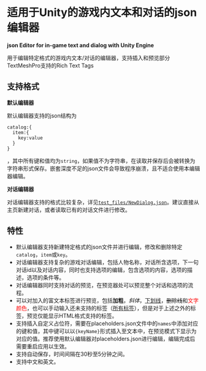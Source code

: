 # **适用于Unity的游戏内文本和对话的json编辑器**
**json Editor for in-game text and dialog with Unity Engine**

用于编辑特定格式的游戏内文本/对话的编辑器，支持插入和预览部分TextMeshPro支持的Rich Text Tags

## 支持格式

**默认编辑器** 

默认编辑器支持的json结构为
```
catalog:{
  item:{
    key:value
  }
}
```
，其中所有键和值均为`string`，如果值不为字符串，在读取并保存后会被转换为字符串形式保存。嵌套深度不足的json文件会导致程序崩溃，且不适合使用本编辑器编辑。


**对话编辑器** 

对话编辑器支持的格式比较复杂，详见[`test_files/NewDialog.json`](https://github.com/zdfjfd/jsonEditor/blob/dev/test_files/NewDialogs.json)。建议直接从主页新建对话，或者读取已有的对话文件进行修改。


## 特性

- 默认编辑器支持新建特定格式的json文件并进行编辑，修改和删除特定`catalog`，`item`或`key`。
- 对话编辑器支持复杂的游戏对话编辑，包括人物名称，对话所含选项，下一句对话id以及对话内容，同时也支持选项的编辑，包含选项的内容，选项的描述，选项的条件等。
- 对话编辑器同时支持对话的预览，在预览器处可以预览整个对话和选项的流程。
- 可以对加入的富文本标签进行预览，包括**加粗**，*斜体*，<u>下划线</u>，~~删除线~~和<span style="color: red;">文字颜色</span>，也可以手动输入还未支持的标签（[所有标签](https://docs.unity3d.com/Packages/com.unity.textmeshpro@4.0/manual/RichTextSupportedTags.html)），但是对于上述之外的标签，预览仅能显示HTML格式支持的标签。
- 支持插入自定义占位符，需要在placeholders.json文件中的`names`中添加对应的键和值，其中键可以以`{keyName}`形式插入至文本中，在预览模式下显示为对应的值。推荐使用默认编辑器对placeholders.json进行编辑，编辑完成后需要重启应用以生效。
- 支持自动保存，时间间隔在30秒至5分钟之间。
- 支持中文和英文。

